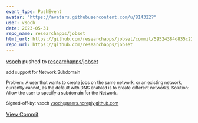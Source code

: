 ```yaml
---
event_type: PushEvent
avatar: "https://avatars.githubusercontent.com/u/814322?"
user: vsoch
date: 2023-05-31
repo_name: researchapps/jobset
html_url: https://github.com/researchapps/jobset/commit/59524384d835c223a9854fe8295fe15a5b343421
repo_url: https://github.com/researchapps/jobset
---
```


<a href='https://github.com/vsoch' target='_blank'>vsoch</a> pushed to <a href='https://github.com/researchapps/jobset' target='_blank'>researchapps/jobset</a>

<small>add support for Network.Subdomain

Problem: A user that wants to create jobs on the same network, or an existing
network, currently cannot, as the default with DNS enabled is to create
different networks.
Solution: Allow the user to specify a subdomain for the Network.

Signed-off-by: vsoch <vsoch@users.noreply.github.com></small>

<a href='https://github.com/researchapps/jobset/commit/59524384d835c223a9854fe8295fe15a5b343421' target='_blank'>View Commit</a>